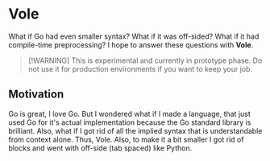 # Vole

What if Go had even smaller syntax? What if it was off-sided? What if it had
compile-time preprocessing? I hope to answer these questions with __Vole__.

> [!WARNING] This is experimental and currently in prototype phase.
> Do not use it for production environments if you want to keep your job.

## Motivation

Go is great, I love Go. But I wondered what if I made a language, that just used
Go for it's actual implementation because the Go standard library is brilliant.
Also, what if I got rid of all the implied syntax that is understandable from
context alone. Thus, Vole. Also, to make it a bit smaller I got rid of blocks and
went with off-side (tab spaced) like Python.


